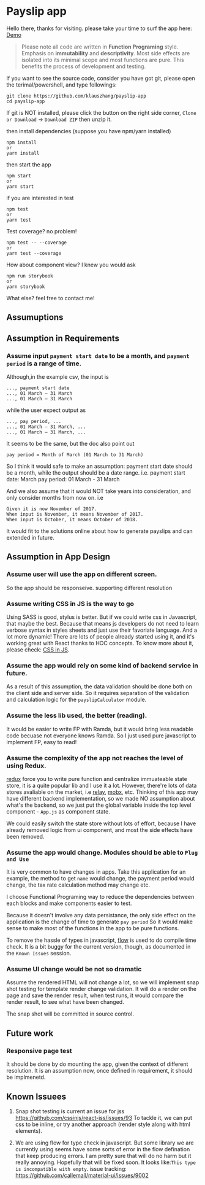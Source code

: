 # Payslip app

Hello there, thanks for visiting. please take your time to surf the app here: [Demo](https://klauszhang.github.io/payslip-demo/)


> Please note all code are written in **Function Programing** style. Emphasis on **immutability** and **descriptivity**. Most side effects are isolated into its minimal scope and most functions are pure. This benefits the process of development and testing.


If you want to see the source code, consider you have got git, please open the terimal/powershell, and type followings:
```
git clone https://github.com/klauszhang/payslip-app
cd payslip-app
```

If git is NOT installed, please click the button on the right side corner, `Clone or Download` -> `Download ZIP` then unzip it.

then install dependencies (suppose you have npm/yarn installed)
```
npm install
or 
yarn install
```

then start the app

```
npm start
or 
yarn start
```

if you are interested in test
```
npm test
or 
yarn test
```

Test coverage? no problem!
```
npm test -- --coverage
or
yarn test --coverage
```


How about component view? I knew you would ask
```
npm run storybook
or
yarn storybook
```

What else? feel free to contact me! 



## Assumuptions

## Assumption in Requirements

### Assume input `payment start date` to be a month, and `payment period` is a range of time.

  Although,in the example csv, the input is
  ```
  ..., payment start date
  ..., 01 March – 31 March
  ..., 01 March – 31 March
  ```

  while the user expect output as
  ```
  ..., pay period, ...
  ..., 01 March – 31 March, ...
  ..., 01 March – 31 March, ...
  ```
It seems to be the same, but the doc also point out 
```
pay period = Month of March (01 March to 31 March)
```

So I think it would safe to make an assumption: payment start date should be a month, while the output should be a date range. i.e.
payment start date: March
pay period: 01 March - 31 March

And we also assume that it would NOT take years into consideration, and only consider months from now on. i.e
```
Given it is now November of 2017.
When input is November, it means November of 2017. 
When input is October, it means October of 2018.
```

It would fit to the solutions online about how to generate payslips and can extended in future.

## Assumption in App Design


### Assume user will use the app on different screen.
So the app should be responseive. supporting different resolution

### Assume writing CSS in JS is the way to go
Using SASS is good, stylus is better. But if we could write css in Javascript, that maybe the best. Because that means js developers do not need to learn verbose syntax in styles sheets and just use their favoriate language. And a lot more dynamic! There are lots of people already started using it, and it's working great with React thanks to HOC concepts.
To know more about it, please check: [CSS in JS](http://cssinjs.org/).


### Assume the app would rely on some kind of backend service in future.
As a result of this assumption, the data validation should be done both on the client side and server side. So it requires separation of the validation and calculation logic for the `payslipCalculator` module.


### Assume the less lib used, the better (reading).
It would be easier to write FP with Ramda, but it would bring less readable code becuase not everyone knows Ramda. So I just used pure javascript to implement FP, easy to read!


### Assume the complexity of the app not reaches the level of using Redux.
[redux](http://redux.js.org/) force you to write pure function and centralize immuateable state store, it is a quite popular lib and I use it a lot. However, there're lots of data stores avaliable on the market, i.e [relay](https://facebook.github.io/relay/), [mobx](https://github.com/mobxjs/mobx), etc. Thinking of this app may have different backend implementation, so we made NO assumption about what's the backend, so we just put the global variable inside the top level component - `App.js` as component state.

We could easily switch the state store without lots of effort, because I have already removed logic from ui component, and most the side effects have been removed.

### Assume the app would change. Modules should be able to `Plug and Use`
It is very common to have changes in apps. Take this application for an example, the method to get `name` would change, the payment period would change, the tax rate calculation method may change etc.

I choose Functional Programing way to reduce the dependencies between each blocks and make components easier to test. 

Because it doesn't involve any data persistance, the only side effect on the application is the change of time to generate `pay period` So it would make sense to make most of the functions in the app to be pure functions.

To remove the hassle of types in javascript, [flow](https://flow.org/) is used to do compile time check. It is a bit buggy for the current version, though, as documented in the `Known Issues` session.

### Assume UI change would be not so dramatic
Assume the rendered HTML will not change a lot, so we will implement snap shot testing for template render change validation. It will do a render on the page and save the render result, when test runs, it would compare the render result, to see what have been changed.

The snap shot will be committed in source control.


## Future work
### Responsive page test 
It should be done by do mounting the app, given the context of different resolution. It is an assumption now, once defined in requirement, it should be implmenetd.


## Known Issuees

1. Snap shot testing is current an issue for jss
https://github.com/cssinjs/react-jss/issues/93
To tackle it, we can put css to be inline, or try another approach (render style along with html elements).

2. We are using flow for type check in javascript. But some library we are currently using seems have some sorts of error in the flow defination that keep producing errors. I am pretty sure that will do no harm but it really annoying. Hopefully that will be fixed soon. It looks like:`This type is incompatible with empty`. issue tracking: https://github.com/callemall/material-ui/issues/9002
